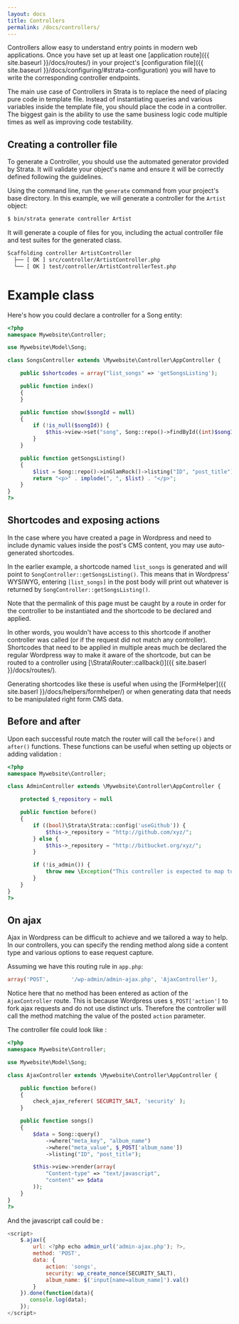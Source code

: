 ```yaml
---
layout: docs
title: Controllers
permalink: /docs/controllers/
---
```


Controllers allow easy to understand entry points in modern web applications. Once you have set up at least one [application route]({{ site.baseurl }}/docs/routes/) in your project's [configuration file]({{ site.baseurl }}/docs/configuring/#strata-configuration) you will have to write the corresponding controller endpoints.

The main use case of Controllers in Strata is to replace the need of placing pure code in template file. Instead of instantiating queries and various variables inside the template file, you should place the code in a controller. The biggest gain is the ability to use the same business logic code multiple times as well as improving code testability.

## Creating a controller file

To generate a Controller, you should use the automated generator provided by Strata. It will validate your object's name and ensure it will be correctly defined following the guidelines.

Using the command line, run the `generate` command from your project's base directory. In this example, we will generate a controller for the `Artist` object:

~~~ bash
$ bin/strata generate controller Artist
~~~

It will generate a couple of files for you, including the actual controller file and test suites for the generated class.

~~~ sh
Scaffolding controller ArtistController
  ├── [ OK ] src/controller/ArtistController.php
  └── [ OK ] test/controller/ArtistControllerTest.php
~~~

# Example class

Here's how you could declare a controller for a Song entity:

~~~ php
<?php
namespace Mywebsite\Controller;

use Mywebsite\Model\Song;

class SongsController extends \Mywebsite\Controller\AppController {

    public $shortcodes = array("list_songs" => 'getSongsListing');

    public function index()
    {
    }

    public function show($songId = null)
    {
        if (!is_null($songId)) {
            $this->view->set("song", Song::repo()->findById((int)$songId));
        }
    }

    public function getSongsListing()
    {
        $list = Song::repo()->inGlamRock()->listing("ID", "post_title");
        return "<p>" . implode(", ", $list) . "</p>";
    }
}
?>
~~~

## Shortcodes and exposing actions

In the case where you have created a page in Wordpress and need to include dynamic values inside the post's CMS content, you may use auto-generated shortcodes.

In the earlier example, a shortcode named `list_songs` is generated and will point to `SongController::getSongsListing()`. This means that in Wordpress' WYSIWYG, entering `[list_songs]` in the post body will print out whatever is returned by `SongController::getSongsListing()`.

Note that the permalink of this page must be caught by a route in order for the controller to be instantiated and the shortcode to be declared and applied.

In other words, you wouldn't have access to this shortcode if another controller was called (or if the request did not match any controller). Shortcodes that need to be applied in multiple areas much be declared the regular Wordpress way to make it aware of the shortcode, but can be routed to a controller using [\Strata\Router::callback()]({{ site.baserl }}/docs/routes/).

Generating shortcodes like these is useful when using the [FormHelper]({{ site.baserl }}/docs/helpers/formhelper/) or when generating data that needs to be manipulated right form CMS data.


## Before and after

Upon each successful route match the router will call the `before()` and `after()` functions. These functions can be useful when setting up objects or adding validation :

~~~ php
<?php
namespace Mywebsite\Controller;

class AdminController extends \Mywebsite\Controller\AppController {

    protected $_repository = null

    public function before()
    {
        if ((bool)\Strata\Strata::config('useGithub')) {
            $this->_repository = "http://github.com/xyz/";
        } else {
            $this->_repository = "http://bitbucket.org/xyz/";
        }

        if (!is_admin()) {
            throw new \Exception("This controller is expected to map to the admin.");
        }
    }
}
?>
~~~

## On ajax

Ajax in Wordpress can be difficult to achieve and we tailored a way to help. In our controllers, you can specify the rending method along side a content type and various options to ease request capture.

Assuming we have this routing rule in `app.php`:

~~~ php
array('POST',       '/wp-admin/admin-ajax.php', 'AjaxController'),
~~~

Notice here that no method has been entered as action of the `AjaxController` route. This is because Wordpress uses `$_POST['action']` to fork ajax requests and do not use distinct urls. Therefore the controller will call the method matching the value of the posted `action` parameter.

The controller file could look like :

~~~ php
<?php
namespace Mywebsite\Controller;

use Mywebsite\Model\Song;

class AjaxController extends \Mywebsite\Controller\AppController {

    public function before()
    {
        check_ajax_referer( SECURITY_SALT, 'security' );
    }

    public function songs()
    {
        $data = Song::query()
            ->where("meta_key", "album_name")
            ->where("meta_value", $_POST['album_name'])
            ->listing("ID", "post_title");

        $this->view->render(array(
            "Content-type" => "text/javascript",
            "content" => $data
        ));
    }
}
?>
~~~

And the javascript call could be :

~~~ js
<script>
    $.ajax({
        url: <?php echo admin_url('admin-ajax.php'); ?>,
        method: 'POST',
        data: {
            action: 'songs',
            security: wp_create_nonce(SECURITY_SALT),
            album_name: $('input[name=album_name]').val()
        }
    }).done(function(data){
       console.log(data);
    });
</script>
~~~

